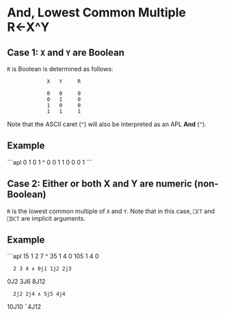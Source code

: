 <div style="display: none;">
  ^
</div>





<h1 class="heading"><span class="name">And, Lowest Common Multiple</span> <span class="command">R←X^Y</span></h1>


## Case 1: `X` and `Y` are Boolean


`R` is Boolean is determined as follows:
```apl
             X   Y     R
      
             0   0     0
             0   1     0
             1   0     0
             1   1     1
```



Note that the ASCII caret (`^`) will also be interpreted as an APL **And** (`^`).


<h2 class="example">Example</h2>
```apl
      0 1 0 1 ^ 0 0 1 1
0 0 0 1
```

## Case 2: Either or both X and Y are numeric (non-Boolean)


`R` is the lowest common multiple of `X` and `Y`. Note that in this case, `⎕CT` and `⎕DCT` are implicit arguments.

<h2 class="example">Example</h2>
```apl
      15 1 2 7 ^ 35 1 4 0
105 1 4 0
 
      2 3 4 ∧ 0j1 1j2 2j3
0J2 3J6 8J12
 
      2j2 2j4 ∧ 5j5 4j4
10J10 ¯4J12
```


